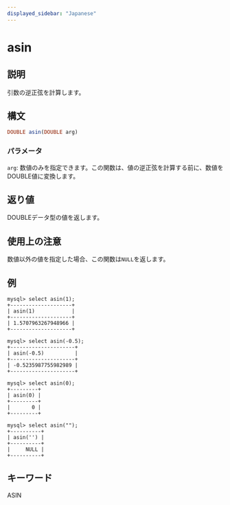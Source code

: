 ```yaml
---
displayed_sidebar: "Japanese"
---
```


# asin

## 説明

引数の逆正弦を計算します。

## 構文

```Haskell
DOUBLE asin(DOUBLE arg)
```

### パラメータ

`arg`: 数値のみを指定できます。この関数は、値の逆正弦を計算する前に、数値をDOUBLE値に変換します。

## 返り値

DOUBLEデータ型の値を返します。

## 使用上の注意

数値以外の値を指定した場合、この関数は`NULL`を返します。

## 例

```Plain
mysql> select asin(1);
+--------------------+
| asin(1)            |
+--------------------+
| 1.5707963267948966 |
+--------------------+

mysql> select asin(-0.5);
+---------------------+
| asin(-0.5)          |
+---------------------+
| -0.5235987755982989 |
+---------------------+

mysql> select asin(0);
+---------+
| asin(0) |
+---------+
|       0 |
+---------+

mysql> select asin("");
+----------+
| asin('') |
+----------+
|     NULL |
+----------+
```

## キーワード

ASIN
